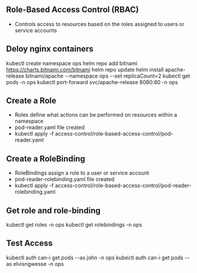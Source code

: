 
## Role-Based Access Control (RBAC) ##
- Controls access to resources based on the roles assigned to users or service accounts

## Deloy nginx containers ##
kubectl create namespace ops
helm repo add bitnami https://charts.bitnami.com/bitnami
helm repo update
helm install apache-release bitnami/apache --namespace ops --set replicaCount=2
kubectl get pods -n ops
kubectl port-forward svc/apache-release 8080:80 -n ops

## Create a Role ##
- Roles define what actions can be performed on resources within a namespace
- pod-reader.yaml file created
- kubectl apply -f access-control/role-based-access-control/pod-reader.yaml


## Create a RoleBinding ##
- RoleBindings assign a role to a user or service account
- pod-reader-rolebinding.yaml file created
- kubectl apply -f access-control/role-based-access-control/pod-reader-rolebinding.yaml

## Get role and role-binding ##
kubectl get roles -n ops
kubectl get rolebindings -n ops

## Test Access ##
kubectl auth can-i get pods --as john -n ops
kubectl auth can-i get pods --as elvisngwesse -n ops
